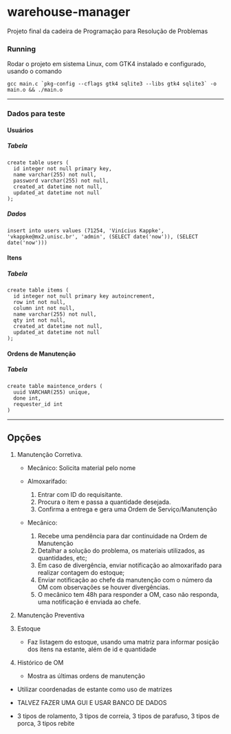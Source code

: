 # warehouse-manager

Projeto final da cadeira de Programação para Resolução de Problemas

### Running

Rodar o projeto em sistema Linux, com GTK4 instalado e configurado, usando o comando

    gcc main.c `pkg-config --cflags gtk4 sqlite3 --libs gtk4 sqlite3` -o main.o && ./main.o

---

### Dados para teste

#### Usuários

##### Tabela

    create table users (
      id integer not null primary key,
      name varchar(255) not null,
      password varchar(255) not null,
      created_at datetime not null,
      updated_at datetime not null
    );

##### Dados

    insert into users values (71254, 'Vinícius Kappke', 'vkappke@mx2.unisc.br', 'admin', (SELECT date('now')), (SELECT date('now')))

#### Itens

##### Tabela

    create table items (
      id integer not null primary key autoincrement,
      row int not null,
      column int not null,
      name varchar(255) not null,
      qty int not null,
      created_at datetime not null,
      updated_at datetime not null
    );

#### Ordens de Manutenção

##### Tabela

    create table maintence_orders (
      uuid VARCHAR(255) unique,
      done int,
      requester_id int
    )

---

## Opções

1. Manutenção Corretiva.

   - Mecânico: Solicita material pelo nome
   - Almoxarifado:

     1. Entrar com ID do requisitante.
     2. Procura o item e passa a quantidade desejada.
     3. Confirma a entrega e gera uma Ordem de Serviço/Manutenção

   - Mecânico:
     1. Recebe uma pendência para dar continuidade na Ordem de Manutenção
     2. Detalhar a solução do problema, os materiais utilizados, as quantidades, etc;
     3. Em caso de divergência, enviar notificação ao almoxarifado para realizar contagem do estoque;
     4. Enviar notificação ao chefe da manutenção com o número da OM com observações se houver divergências.
     5. O mecânico tem 48h para responder a OM, caso não responda, uma notificação é enviada ao chefe.

2. Manutenção Preventiva

3. Estoque

   - Faz listagem do estoque, usando uma matriz para informar posição dos itens na estante, além de id e quantidade

4. Histórico de OM
   - Mostra as últimas ordens de manutenção

- Utilizar coordenadas de estante como uso de matrizes

- TALVEZ FAZER UMA GUI E USAR BANCO DE DADOS

- 3 tipos de rolamento, 3 tipos de correia, 3 tipos de parafuso, 3 tipos de porca, 3 tipos rebite
